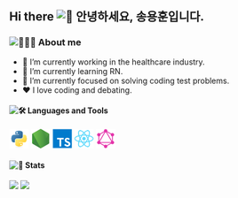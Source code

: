 ## Hi there <img src="https://user-images.githubusercontent.com/72663882/171687151-bb31c996-c9d2-49c8-b593-734946893b23.gif" alt="👋" aria-hidden="true" width="30" />  안녕하세요, 송용훈입니다.

### <img src="https://raw.githubusercontent.com/Tarikul-Islam-Anik/Animated-Fluent-Emojis/master/Emojis/People/Technologist.png" alt="👨🏻‍💻" width="25" />  About me
- 🔭 I’m currently working in the healthcare industry.
- 🌱 I’m currently learning RN.
- 🎯 I’m currently focused on solving coding test problems.
- ❤️ I love coding and debating.

#### <img src="https://raw.githubusercontent.com/Tarikul-Islam-Anik/Animated-Fluent-Emojis/master/Emojis/Objects/Hammer%20and%20Wrench.png" alt="🛠️" width="20" />  Languages and Tools
<code><img height="35" src="https://raw.githubusercontent.com/devicons/devicon/master/icons/python/python-original.svg"></code>
<code><img height="35" src="https://raw.githubusercontent.com/devicons/devicon/master/icons/nodejs/nodejs-original.svg"></code>
<code><img height="35" src="https://raw.githubusercontent.com/devicons/devicon/master/icons/typescript/typescript-original.svg"></code>
<code><img height="35" src="https://raw.githubusercontent.com/devicons/devicon/master/icons/react/react-original.svg"></code>
<code><img height="35" src="https://raw.githubusercontent.com/devicons/devicon/master/icons/graphql/graphql-plain.svg"></code>
<!-- https://github.com/devicons/devicon/tree/master/icons --> 

#### <img src="https://raw.githubusercontent.com/Tarikul-Islam-Anik/Animated-Fluent-Emojis/master/Emojis/Travel%20and%20places/Rocket.png" alt="🚀" width="20" />  Stats
<p>
  <img src="https://github-readme-stats.vercel.app/api/top-langs/?username=yonghun16&layout=compact&theme=transparent">
  <img src="https://github-readme-stats.vercel.app/api?username=yonghun16&show_icons=true&theme=transparent" width="396em">
</p>



<!--
**yonghun16/yonghun16** is a ✨ _special_ ✨ repository because its `README.md` (this file) appears on your GitHub profile.

Here are some ideas to get you started:

- 🔭 I’m currently working on ...
- 🌱 I’m currently learning ...
- 👯 I’m looking to collaborate on ...
- 🤔 I’m looking for help with ...
- 💬 Ask me about ...
- 📫 How to reach me: ...
- 😄 Pronouns: ...
- ⚡ Fun fact: ...
--> 
